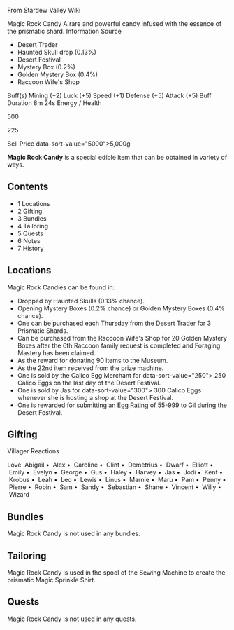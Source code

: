From Stardew Valley Wiki

Magic Rock Candy A rare and powerful candy infused with the essence of the prismatic shard. Information Source

- Desert Trader
- Haunted Skull drop (0.13%)
- Desert Festival
- Mystery Box (0.2%)
- Golden Mystery Box (0.4%)
- Raccoon Wife's Shop

Buff(s) Mining (+2) Luck (+5) Speed (+1) Defense (+5) Attack (+5) Buff Duration 8m 24s Energy / Health

500

225

Sell Price data-sort-value="5000"&gt;5,000g

**Magic Rock Candy** is a special edible item that can be obtained in variety of ways.

## Contents

- 1 Locations
- 2 Gifting
- 3 Bundles
- 4 Tailoring
- 5 Quests
- 6 Notes
- 7 History

## Locations

Magic Rock Candies can be found in:

- Dropped by Haunted Skulls (0.13% chance).
- Opening Mystery Boxes (0.2% chance) or Golden Mystery Boxes (0.4% chance).
- One can be purchased each Thursday from the Desert Trader for 3 Prismatic Shards.
- Can be purchased from the Raccoon Wife's Shop for 20 Golden Mystery Boxes after the 6th Raccoon family request is completed and Foraging Mastery has been claimed.
- As the reward for donating 90 items to the Museum.
- As the 22nd item received from the prize machine.
- One is sold by the Calico Egg Merchant for data-sort-value="250"&gt; 250 Calico Eggs on the last day of the Desert Festival.
- One is sold by Jas for data-sort-value="300"&gt; 300 Calico Eggs whenever she is hosting a shop at the Desert Festival.
- One is rewarded for submitting an Egg Rating of 55-999 to Gil during the Desert Festival.

## Gifting

Villager Reactions

Love  Abigail •  Alex •  Caroline •  Clint •  Demetrius •  Dwarf •  Elliott •  Emily •  Evelyn •  George •  Gus •  Haley •  Harvey •  Jas •  Jodi •  Kent •  Krobus •  Leah •  Leo •  Lewis •  Linus •  Marnie •  Maru •  Pam •  Penny •  Pierre •  Robin •  Sam •  Sandy •  Sebastian •  Shane •  Vincent •  Willy •  Wizard

## Bundles

Magic Rock Candy is not used in any bundles.

## Tailoring

Magic Rock Candy is used in the spool of the Sewing Machine to create the prismatic Magic Sprinkle Shirt.

## Quests

Magic Rock Candy is not used in any quests.